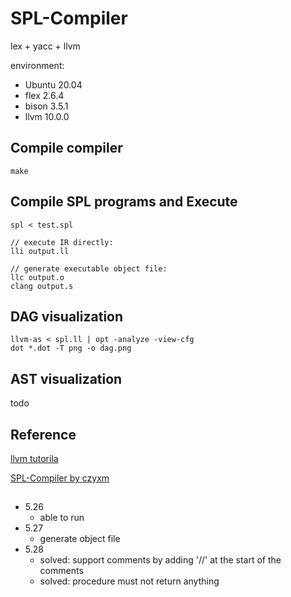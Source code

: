 # SPL-Compiler 

lex + yacc + llvm 

environment: 
* Ubuntu 20.04 
* flex 2.6.4 
* bison 3.5.1 
* llvm 10.0.0 

## Compile compiler

```
make
```

## Compile SPL programs and Execute 

```
spl < test.spl 

// execute IR directly: 
lli output.ll 

// generate executable object file: 
llc output.o
clang output.s 
```

## DAG visualization 

```
llvm-as < spl.ll | opt -analyze -view-cfg
dot *.dot -T png -o dag.png
```

## AST visualization 

todo

## Reference 

[llvm tutorila](https://llvm.org/docs/tutorial/MyFirstLanguageFrontend/index.html) 

[SPL-Compiler by czyxm](https://github.com/czyxm/SPL-Compiler)

## 

* 5.26 
    * able to run 
* 5.27 
    * generate object file 
* 5.28 
    * solved: support comments by adding '//' at the start of the comments 
    * solved: procedure must not return anything 